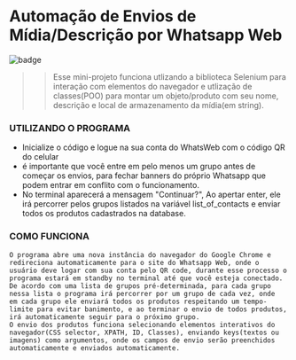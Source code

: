 # Automação de Envios de Mídia/Descrição por Whatsapp Web
![badge](https://img.shields.io/badge/STATUS-EM%20DESENVOLVIMENTO-brightgreen)

>> Esse mini-projeto funciona utlizando a biblioteca Selenium para interação com elementos do navegador e
utlização de classes(POO) para montar um objeto/produto com seu nome, descrição e local de armazenamento da mídia(em string).

### UTILIZANDO O PROGRAMA
- Inicialize o código e logue na sua conta do WhatsWeb com o código QR do celular
- é importante que você entre em pelo menos um grupo antes de começar os envios, para fechar banners do próprio Whatsapp que podem entrar em conflito com o funcionamento.
- No terminal aparecerá a mensagem "Continuar?", Ao apertar enter, ele irá percorrer pelos grupos listados na variável list_of_contacts e enviar todos os produtos cadastrados na database.


### COMO FUNCIONA
```
O programa abre uma nova instância do navegador do Google Chrome e redireciona automaticamente para o site do Whatsapp Web, onde o usuário deve logar com sua conta pelo QR code, durante esse processo o programa estará em standby no terminal até que você esteja conectado.
De acordo com uma lista de grupos pré-determinada, para cada grupo nessa lista o programa irá percorrer por um grupo de cada vez, onde  em cada grupo ele enviará todos os produtos respeitando um tempo-limite para evitar banimento, e ao terminar o envio de todos produtos, irá automaticamente seguir para o próximo grupo.
O envio dos produtos funciona selecionando elementos interativos do navegador(CSS selector, XPATH, ID, Classes), enviando keys(textos ou imagens) como argumentos, onde os campos de envio serão preenchidos automaticamente e enviados automaticamente.
```
